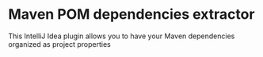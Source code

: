 # Maven POM dependencies extractor
This IntelliJ Idea plugin allows you to have your Maven dependencies organized as project properties